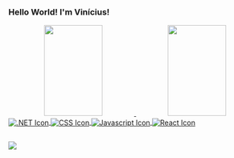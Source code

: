 ### Hello World! I'm Vinícius!

<div align="center">
  <a href="https://github.com/ViniciussMMedeiros">
  <img width="48%" height="180em" src="https://github-readme-stats.vercel.app/api?username=ViniciussMMedeiros&show_icons=true&theme=dark&include_all_commits=true&count_private=true"/>
  <img width="48%" height="180em" src="https://github-readme-stats.vercel.app/api/top-langs/?username=ViniciussMMedeiros&layout=compact&langs_count=7&theme=dark"/>
</div>
  
<div style="display: inline_block">
  <img align="center" alt=".NET Icon" src="https://img.shields.io/badge/.NET-0759A7?style=for-the-badge&logo=csharp&logoColor=white">
  <img align="center" alt="CSS Icon" src="https://img.shields.io/badge/CSS3-1572B6?style=for-the-badge&logo=css3&logoColor=white">
  <img align="center" alt="Javascript Icon" src="https://img.shields.io/badge/JavaScript-323330?style=for-the-badge&logo=javascript&logoColor=F7DF1E">
  <img align="center" alt="React Icon" src="https://img.shields.io/badge/React-20232A?style=for-the-badge&logo=react&logoColor=61DAFB">
</div>
  
##
  
<div> 
  <a href="https://www.linkedin.com/in/viniciusmmedeiros/" target="_blank">
    <img src="https://img.shields.io/badge/LinkedIn-0077B5?style=for-the-badge&logo=linkedin&logoColor=white" target="_blank">
  </a>
</div>
